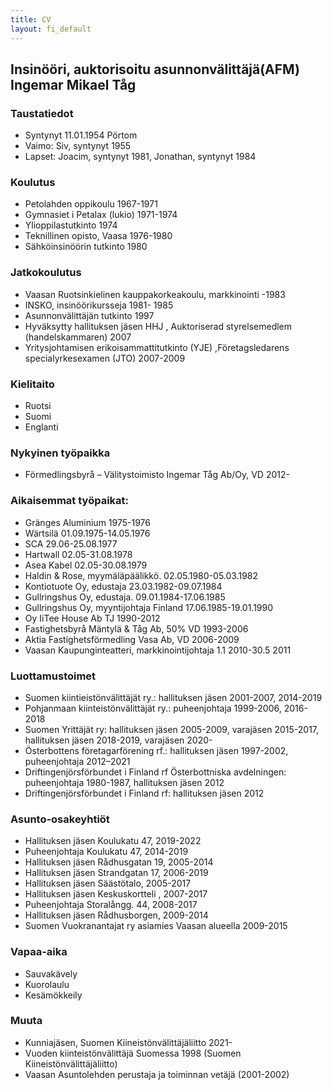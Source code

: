 ```yaml
---
title: CV
layout: fi_default
---
```


## Insinööri, auktorisoitu asunnonvälittäjä(AFM) Ingemar Mikael Tåg

### Taustatiedot
* Syntynyt 11.01.1954 Pörtom<br>
* Vaimo: Siv, syntynyt 1955<br>
* Lapset: Joacim, syntynyt 1981, Jonathan, syntynyt 1984

### Koulutus
*    Petolahden oppikoulu 1967-1971
*    Gymnasiet i Petalax (lukio) 1971-1974
*    Ylioppilastutkinto 1974
*    Teknillinen opisto, Vaasa 1976-1980
*    Sähköinsinöörin tutkinto 1980

### Jatkokoulutus
*   Vaasan Ruotsinkielinen kauppakorkeakoulu, markkinointi -1983
*    INSKO, insinöörikursseja 1981- 1985
*    Asunnonvälittäjän tutkinto 1997
*    Hyväksytty hallituksen jäsen HHJ , Auktoriserad styrelsemedlem (handelskammaren) 2007
*    Yritysjohtamisen erikoisammattitutkinto (YJE) ,Företagsledarens specialyrkesexamen (JTO) 2007-2009

### Kielitaito
* Ruotsi
* Suomi
* Englanti

### Nykyinen työpaikka
* Förmedlingsbyrå – Välitystoimisto Ingemar Tåg Ab/Oy, VD 2012-

### Aikaisemmat työpaikat:
*    Gränges Aluminium 1975-1976
*    Wärtsilä 01.09.1975-14.05.1976
*    SCA 29.06-25.08.1977
*    Hartwall 02.05-31.08.1978
*    Asea Kabel 02.05-30.08.1979
*    Haldin & Rose, myymäläpäälikkö. 02.05.1980-05.03.1982
*    Kontiotuote Oy, edustaja 23.03.1982-09.07.1984
*    Gullringshus Oy, edustaja. 09.01.1984-17.06.1985
*    Gullringshus Oy, myyntijohtaja Finland 17.06.1985-19.01.1990
*    Oy IiTee House Ab TJ 1990-2012
*    Fastighetsbyrå Mäntylä & Tåg Ab, 50% VD 1993-2006
*    Aktia Fastighetsförmedling Vasa Ab, VD 2006-2009
*    Vaasan Kaupunginteatteri, markkinointijohtaja 1.1 2010-30.5 2011

### Luottamustoimet
*    Suomen kiintieistönvälittäjät ry.: hallituksen jäsen 2001-2007, 2014-2019
*    Pohjanmaan kiinteistönvälittäjät ry.: puheenjohtaja 1999-2006, 2016-2018
*    Suomen Yrittäjät ry: hallituksen jäsen 2005-2009, varajäsen 2015-2017, hallituksen jäsen 2018-2019, varajäsen 2020-
*    Österbottens företagarförening rf.: hallituksen jäsen 1997-2002, puheenjohtaja 2012–2021
*    Driftingenjörsförbundet i Finland rf Österbottniska avdelningen: puheenjohtaja 1980-1987, hallituksen jäsen 2012
*    Driftingenjörsförbundet i Finland rf: hallituksen jäsen 2012

### Asunto-osakeyhtiöt
*    Hallituksen jäsen Koulukatu 47, 2019-2022
*    Puheenjohtaja Koulukatu 47, 2014-2019
*    Hallituksen jäsen Rådhusgatan 19, 2005-2014
*    Hallituksen jäsen Strandgatan 17, 2006-2019
*    Hallituksen jäsen Säästötalo, 2005-2017
*    Hallituksen jäsen Keskuskortteli , 2007-2017
*    Puheenjohtaja Storalångg. 44, 2008-2017
*    Hallituksen jäsen Rådhusborgen, 2009-2014
*    Suomen Vuokranantajat ry asiamies Vaasan alueella 2009-2015

### Vapaa-aika
*    Sauvakävely
*    Kuorolaulu
*    Kesämökkeily

### Muuta
* Kunniajäsen, Suomen Kiineistönvälittäjäliitto 2021-
* Vuoden kiinteistönvälittäjä Suomessa 1998 (Suomen Kiineistönvälittäjäliitto)
* Vaasan Asuntolehden perustaja ja toiminnan vetäjä (2001-2002)
